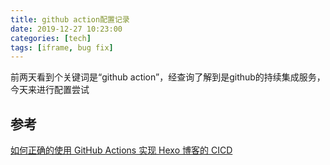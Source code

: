 ```yaml
---
title: github action配置记录
date: 2019-12-27 10:23:00
categories: [tech]
tags: [iframe, bug fix]
---
```


前两天看到个关键词是“github action”，经查询了解到是github的持续集成服务，今天来进行配置尝试
<escape><!-- more --></escape>

## 参考

[如何正确的使用 GitHub Actions 实现 Hexo 博客的 CICD](https://hdj.me/github-actions-hexo-cicd/)

